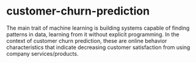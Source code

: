 # customer-churn-prediction
The main trait of machine learning is building systems capable of finding patterns in data, learning from it without explicit programming. In the context of customer churn prediction, these are online behavior characteristics that indicate decreasing customer satisfaction from using company services/products.
